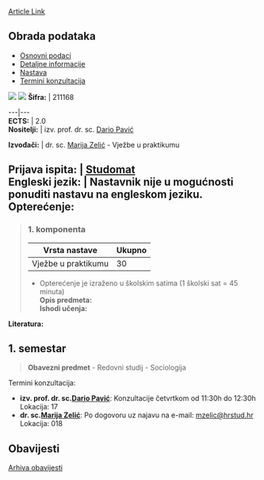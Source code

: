 [Article Link](https://www.fhs.hr/predmet/obrpod)

## Obrada podataka
  * [Osnovni podaci](https://www.fhs.hr/predmet/obrpod#v1id-904843_629460_1_0 "Osnovni podaci")
  * [Detaljne informacije](https://www.fhs.hr/predmet/obrpod#v1id-904843_629460_1_1 "Detaljne informacije")
  * [Nastava](https://www.fhs.hr/predmet/obrpod#v1id-904843_629460_1_2 "Nastava")
  * [Termini konzultacija](https://www.fhs.hr/predmet/obrpod#v1id-904843_629460_1_3 "Termini konzultacija")


[![](https://www.fhs.hr/img/flags/gif/hr.gif)](https://www.fhs.hr/predmet/obrpod) [![](https://www.fhs.hr/img/flags/gif/gb.gif)](https://www.fhs.hr/en/course/datpro)
**Šifra:** |  211168  
  
---|---  
**ECTS:** |  2.0   
**Nositelji:** |  izv. prof. dr. sc. [Dario Pavić](https://www.fhs.hr/djelatnik/dario.pavic)   
  
**Izvođači:** |  dr. sc. [Marija Zelić](https://www.fhs.hr/djelatnik/marija.zelic) - Vježbe u praktikumu  
  
**Prijava ispita:** |  [Studomat](http://www.isvu.hr/studomat)  
**Engleski jezik:** |  Nastavnik nije u mogućnosti ponuditi nastavu na engleskom jeziku.   
**Opterećenje:**  
---  
> ### 1. komponenta
> | Vrsta nastave | Ukupno  
> ---|---  
> Vježbe u praktikumu | 30  
> * Opterećenje je izraženo u školskim satima (1 školski sat = 45 minuta)   
**Opis predmeta:**  
> **Ishodi učenja:**  

  
**Literatura:**  

  
**1. semestar**  
---  
> **Obavezni predmet** - Redovni studij - Sociologija  
>   
Termini konzultacija: 
  * **izv. prof. dr. sc.[Dario Pavić](https://www.fhs.hr/djelatnik/dario.pavic)**: 
Konzultacije četvrtkom od 11:30h do 12:30h
Lokacija: 17 
  * **dr. sc.[Marija Zelić](https://www.fhs.hr/djelatnik/marija.zelic)**: 
Po dogovoru uz najavu na e-mail: mzelic@hrstud.hr
Lokacija: 018 


## Obavijesti
[Arhiva obavijesti](https://www.fhs.hr/predmet/obrpod?@=21cmo#news_119396 "Arhiva obavijesti")
